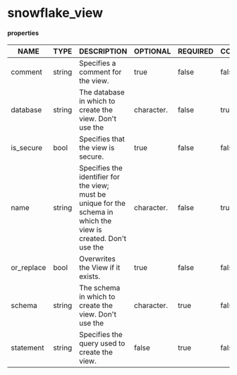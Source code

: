 
# snowflake_view

<!-- These docs are auto-generated by code in main.go, run by with make docs. Manual edits will be overwritten. -->
#### properties

|    NAME    |  TYPE  |                                                          DESCRIPTION                                                          | OPTIONAL | REQUIRED  | COMPUTED | DEFAULT  |
|------------|--------|-------------------------------------------------------------------------------------------------------------------------------|----------|-----------|----------|----------|
| comment    | string | Specifies a comment for the view.                                                                                             | true     | false     | false    | <nil>    |
| database   | string | The database in which to create the view. Don't use the | character.                                                          | false    | true      | false    | <nil>    |
| is_secure  | bool   | Specifies that the view is secure.                                                                                            | true     | false     | false    | false    |
| name       | string | Specifies the identifier for the view; must be unique for the schema in which the view is created. Don't use the | character. | false    | true      | false    | <nil>    |
| or_replace | bool   | Overwrites the View if it exists.                                                                                             | true     | false     | false    | false    |
| schema     | string | The schema in which to create the view. Don't use the | character.                                                            | true     | false     | false    | "PUBLIC" |
| statement  | string | Specifies the query used to create the view.                                                                                  | false    | true      | false    | <nil>    |
